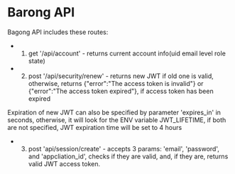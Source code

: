  # Barong API

 Bagong API includes these routes:
 - 1. get '/api/account' - returns current account info(uid email level role state)
 - 2. post '/api/security/renew' - returns new JWT if old one is valid, otherwise,
 returns {"error":"The access token is invalid"} or {"error":"The access token expired"},
 if access token has been expired

Expiration of new JWT can also be specified by parameter 'expires_in' in seconds, otherwise,
it will look for the ENV variable JWT_LIFETIME, if both are not specified, JWT expiration
time will be set to 4 hours
- 3. post 'api/session/create' - accepts 3 params: 'email', 'password', and 'appcliation_id',
checks if they are valid, and, if they are, returns valid JWT access token.
